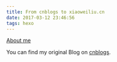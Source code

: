 ```yaml
---
title: From cnblogs to xiaoweiliu.cn
date: 2017-03-12 23:46:56
tags: hexo
---
```


[About me](http://xiaoweiliu.cn/about/)  

You can find my original Blog on [cnblogs](http://www.cnblogs.com/lxw0109).
